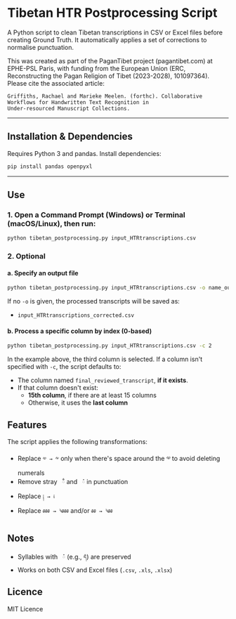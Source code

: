 # Tibetan HTR Postprocessing Script

A Python script to clean Tibetan transcriptions in CSV or Excel files before creating Ground Truth. It automatically applies a set of corrections to normalise punctuation.

This was created as part of the PaganTibet project (pagantibet.com) at EPHE-PSL Paris, with funding from the European Union (ERC, Reconstructing the Pagan Religion of Tibet (2023-2028), 101097364). Please cite the associated article:

```
Griffiths, Rachael and Marieke Meelen. (forthc). Collaborative Workflows for Handwritten Text Recognition in
Under-resourced Manuscript Collections.
```

---

## Installation & Dependencies

Requires Python 3 and pandas. Install dependencies:

```bash
pip install pandas openpyxl
```

---

## Use

### 1. Open a Command Prompt (Windows) or Terminal (macOS/Linux), then run:
```bash
python tibetan_postprocessing.py input_HTRtranscriptions.csv
```
### 2. Optional
#### a. Specify an output file
```bash
python tibetan_postprocessing.py input_HTRtranscriptions.csv -o name_output_file.csv
```

If no `-o` is given, the processed transcripts will be saved as:

- `input_HTRtranscriptions_corrected.csv`

#### b. Process a specific column by index (0-based)
```bash
python tibetan_postprocessing.py input_HTRtranscriptions.csv -c 2
```

In the example above, the third column is selected. If a column isn't specified with `-c`, the script defaults to:

- The column named `final_reviewed_transcript`, **if it exists**.
- If that column doesn't exist:
  - **15th column**, if there are at least 15 columns
  - Otherwise, it uses the **last column**
    
## Features

The script applies the following transformations:

- Replace `༧ → ༸` only when there's space around the ༧ to avoid deleting numerals
- Remove stray  ` ྃ` and  ` ཾ` in punctuation
- Replace `༐ → ༴`
- Replace `༅༅༅ → ༄༅༅` and/or `༅༅ → ༄༅`

## Notes

- Syllables with ` ཾ` (e.g., `དཾ`) are preserved
- Works on both CSV and Excel files (`.csv`, `.xls`, `.xlsx`)

## Licence

MIT Licence
